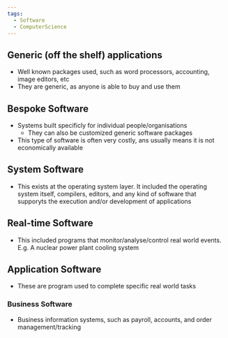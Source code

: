 ```yaml
---
tags:
  - Software
  - ComputerScience
---
```

## Generic (off the shelf) applications
- Well known packages used, such as word processors, accounting, image editors, etc 
- They are generic, as anyone is able to buy and use them

## Bespoke Software
- Systems built specificly for individual people/organisations
	- They can also be customized generic software packages
- This type of software is often very costly, ans usually means it is not economically available

## System Software
- This exists at the operating system layer. It included the operating system itself, compilers, editors, and any kind of software that supporyts the execution and/or development of applications

## Real-time Software
- This included programs that monitor/analyse/control real world events. E.g. A nuclear power plant cooling system

## Application Software
- These are program used to complete specific real world tasks

### Business Software
- Business information systems, such as payroll, accounts, and order management/tracking
